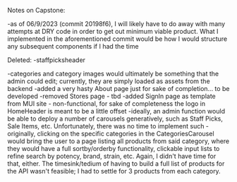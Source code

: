 Notes on Capstone:

-as of 06/9/2023 (commit 20198f6), I will likely have to do away with many attempts at DRY code in order to get out minimum viable product. What I implemented in the aforementioned commit would be how I would structure any subsequent components if I had the time

Deleted:
-staffpicksheader 

-categories and category images would ultimately be something that the admin could edit; currently, they are simply loaded as assets from the backend 
-added a very hasty About page just for sake of completion... to be developed
-removed Stores page - tbd
-added SignIn page as template from MUI site - non-functional, for sake of completeness
the logo in HomeHeader is meant to be a little offset
-ideally, an admin function would be able to deploy a number of carousels generatively, such as Staff Picks, Sale Items, etc. Unfortunately, there was no time to implement such
-originally, clicking on the specific categories in the CategoriesCarousel would bring the user to a page listing all products from said category, where they would have a full sortby/orderby functionality, clickable input lists to refine search by potency, brand, strain, etc. Again, I didn't have time for that, either. The timesink/tedium of having to build a full list of products for the API wasn't feasible; I had to settle for 3 products from each category.

